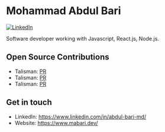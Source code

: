 # Mohammad Abdul Bari

[![LinkedIn](https://img.shields.io/badge/LinkedIn-blue?style=flat&logo=linkedin&labelColor=blue)](https://www.linkedin.com/in/abdul-bari-md/)

Software developer working with Javascript, React.js, Node.js.

## Open Source Contributions
- Talisman: [PR](https://github.com/thoughtworks/talisman/pull/80/files)
- Talisman: [PR](https://github.com/thoughtworks/talisman/pull/76/files)
- Talisman: [PR](https://github.com/thoughtworks/talisman/pull/91/files)

## Get in touch
- LinkedIn: https://www.linkedin.com/in/abdul-bari-md/
- Website: https://www.mabari.dev/
